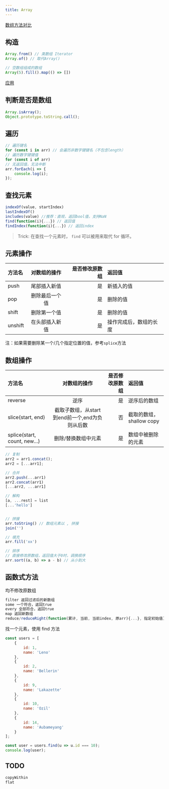 ```yaml
---
title: Array
---
```


[数组方法对比](https://mp.weixin.qq.com/s?__biz=MjM5MTA1MjAxMQ==&mid=2651225575&idx=1&sn=b25f4e9aaf7ba48f97f7ee0e266edd39&chksm=bd49a4638a3e2d75e9df776fc6a2fc7cfc7c182867f92771367935e2cafce7cc18a078eb0f3c)


## 构造

```javascript
Array.from() // 类数组 Iterator
Array.of() // 取代Array()

// 空数组组成的数组
Array(5).fill().map(() => [])
```

[应用](https://www.yuque.com/wolffn/fe/functions#a897e817)



## 判断是否是数组

```javascript
Array.isArray();
Object.prototype.toString.call();
```


## 遍历

```javascript
// 遍历键名
for (const i in arr) // 会遍历非数字键键名（不包含length）
// 遍历数字键键值
for (const i of arr)
// 无返回值，无法中断
arr.forEach(i => {
	console.log(i);
});
```


## 查找元素

```javascript
indexOf(value, startIndex)
lastIndexOf()
includes(value) //推荐：直观，返回bool值，支持NaN
find(function(i){...}) // 返回值
findIndex(function(i){...}) // 返回index
```

> Trick: 在查找一个元素时， `find` 可以被用来取代 for 循环。


## 

## 元素操作
| 方法名 | 对数组的操作 | 是否修改原数组 | 返回值 |
| :--- | :---: | ---: | :--- |
| push | 尾部插入新值 | 是 | 新插入的值 |
| pop | 删除最后一个值 | 是 | 删除的值 |
| shift | 删除第一个值 | 是 | 删除的值 |
| unshift | 在头部插入新值 | 是 | 操作完成后，数组的长度 |


注：如果需要删除某一个/几个指定位置的值，参考`splice`方法


## 数组操作

| 方法名 | 对数组的操作 | 是否修改原数组 | 返回值 |
| :--- | :---: | ---: | :--- |
| reverse | 逆序 | 是 | 逆序后的数组 |
| slice(start, end) | 截取子数组，从start到end前一个,end为负则从后数 | 否 | 截取的数组，shallow copy |
| splice(start, count, new...) | 删除/替换数组中元素 | 是 | 数组中被删除的元素 |


```javascript
// 复制
arr2 = arr1.concat();
arr2 = [...arr1];

// 合并
arr2.push(...arr1)
arr2.concat(arr1)
[...arr2, ...arr1]

// 解构
[a, ...rest] = list
[...'hello']


// 拼接
arr.toString() // 数组元素以 , 拼接
join('')

// 填充
arr.fill('xx')

// 排序
// 直接修改原数组，返回值大于0时，调换顺序
arr.sort((a, b) => a - b) // 从小到大
```


## 函数式方法

均不修改原数组

```javascript
filter 返回过滤后的新数组
some 一个符合，返回true
every 全部符合，返回true
map 返回新数组
reduce/reduceRight(function(累计, 当前, 当前index, 原arr){...}, 指定初始值)
```

找一个元素，使用 find 方法
```javascript
const users = [
    {
        id: 1,
        name: 'Leno'
    },
    {
        id: 2,
        name: 'Bellerin'
    },
    {
        id: 9,
        name: 'Lakazette'
    },
    {
        id: 10,
        name: 'Ozil'
    },
    {
        id: 14,
        name: 'Aubameyang'
    }
];

const user = users.find(u => u.id === 10);
console.log(user);
```


## TODO

```javascript
copyWithin
flat
```

